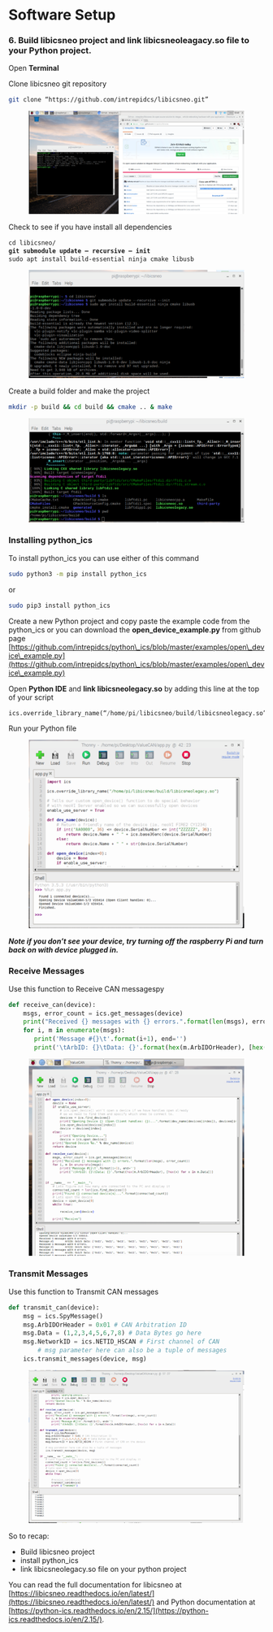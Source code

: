 # Software Setup

### 6. **Build libicsneo project and link libicsneoleagacy.so file to your Python project.** <a href="#c893" id="c893"></a>

Open **Terminal**

Clone libicsneo git repository

```bash
git clone “https://github.com/intrepidcs/libicsneo.git”
```

<figure><img src="../.gitbook/assets/1qPutxof187aDXJ51yw5FAw.png" alt=""><figcaption></figcaption></figure>

Check to see if you have install all dependencies

<pre class="language-bash"><code class="lang-bash">cd libicsneo/
<strong>git submodule update — recursive — init
</strong>sudo apt install build-essential ninja cmake libusb
</code></pre>

<figure><img src="../.gitbook/assets/1_I2zy9GTN-igUQo8x1LWcMw (1).png" alt=""><figcaption></figcaption></figure>

Create a build folder and make the project

```bash
mkdir -p build && cd build && cmake .. & make
```

<figure><img src="../.gitbook/assets/1_XPPVAwkOetDp6ns6EqK6rA.png" alt=""><figcaption></figcaption></figure>

### **Installing python\_ics** <a href="#e980" id="e980"></a>

To install python\_ics you can use either of this command

```bash
sudo python3 -m pip install python_ics 
```

or

```bash
sudo pip3 install python_ics
```

Create a new Python project and copy paste the example code from the python\_ics or you can download the **open\_device\_example.py** from github page [https://github.com/intrepidcs/python\_ics/blob/master/examples/open\_device\_example.py](https://github.com/intrepidcs/python\_ics/blob/master/examples/open\_device\_example.py)

Open **Python IDE** and **link libicsneolegacy.so** by adding this line at the top of your script

```python
ics.override_library_name(“/home/pi/libicsneo/build/libicsneolegacy.so”)
```

Run your Python file

<figure><img src="../.gitbook/assets/1_D1Ddv9wZELiDO1OdBGMLRQ.png" alt=""><figcaption></figcaption></figure>

_**Note if you don’t see your device, try turning off the raspberry Pi and turn back on with device plugged in.**_

### **Receive Messages** <a href="#a867" id="a867"></a>

Use this function to Receive CAN messagespy

```python
def receive_can(device):    
    msgs, error_count = ics.get_messages(device)
    print("Received {} messages with {} errors.".format(len(msgs), error_count))
    for i, m in enumerate(msgs):
       print('Message #{}\t'.format(i+1), end='')
       print('\tArbID: {}\tData: {}'.format(hex(m.ArbIDOrHeader), [hex(x) for x in m.Data]))
```

<figure><img src="../.gitbook/assets/1_bm9BXqgcXq4PVLs455gCsQ.png" alt=""><figcaption></figcaption></figure>

### Transmit Messages <a href="#632c" id="632c"></a>

Use this function to Transmit CAN messages

```python
def transmit_can(device):
    msg = ics.SpyMessage()
    msg.ArbIDOrHeader = 0x01 # CAN Arbitration ID
    msg.Data = (1,2,3,4,5,6,7,8) # Data Bytes go here
    msg.NetworkID = ics.NETID_HSCAN # First channel of CAN
        # msg parameter here can also be a tuple of messages
    ics.transmit_messages(device, msg)
```

<figure><img src="../.gitbook/assets/1_5X5idBlTMs-iMF7gUzLWNg.png" alt=""><figcaption></figcaption></figure>

So to recap:

* Build libicsneo project
* install python\_ics
* link libicsneolegacy.so file on your python project

You can read the full documentation for libicsneo at [https://libicsneo.readthedocs.io/en/latest/](https://libicsneo.readthedocs.io/en/latest/) and Python documentation at [https://python-ics.readthedocs.io/en/2.15/](https://python-ics.readthedocs.io/en/2.15/).
